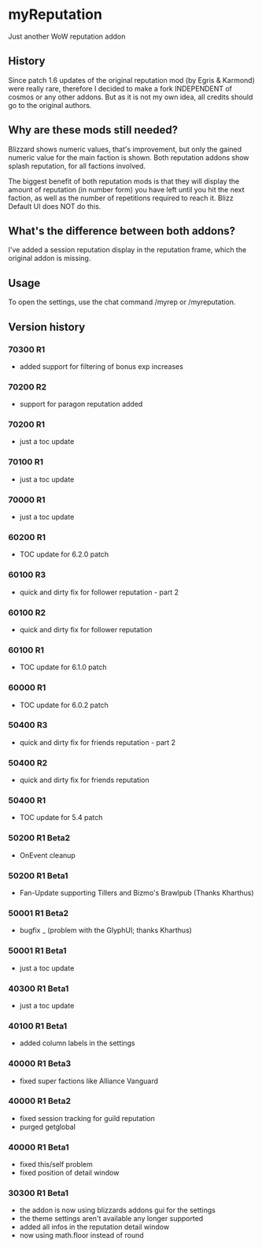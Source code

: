 # myReputation
Just another WoW reputation addon

## History

Since patch 1.6 updates of the original reputation mod (by Egris &amp; Karmond) were really rare, therefore I decided to make a fork INDEPENDENT of cosmos or any other addons. But as it is not my own idea, all credits should go to the original authors.

## Why are these mods still needed?

Blizzard shows numeric values, that's improvement, but only the gained numeric value for the main faction is shown. Both reputation addons show splash reputation, for all factions involved.

The biggest benefit of both reputation mods is that they will display the amount of reputation (in number form) you have left until you hit the next faction, as well as the number of repetitions required to reach it. Blizz Default UI does NOT do this.

## What's the difference between both addons?

I've added a session reputation display in the reputation frame, which the original addon is missing.

## Usage

To open the settings, use the chat command /myrep or /myreputation.

## Version history

### 70300 R1
* added support for filtering of bonus exp increases

### 70200 R2
* support for paragon reputation added

### 70200 R1
* just a toc update

### 70100 R1
* just a toc update

### 70000 R1
* just a toc update

### 60200 R1
* TOC update for 6.2.0 patch

### 60100 R3
* quick and dirty fix for follower reputation - part 2

### 60100 R2
* quick and dirty fix for follower reputation

### 60100 R1
* TOC update for 6.1.0 patch

### 60000 R1
* TOC update for 6.0.2 patch

### 50400 R3
* quick and dirty fix for friends reputation - part 2

### 50400 R2
* quick and dirty fix for friends reputation

### 50400 R1
* TOC update for 5.4 patch

### 50200 R1 Beta2
* OnEvent cleanup

### 50200 R1 Beta1
* Fan-Update supporting Tillers and Bizmo's Brawlpub (Thanks Kharthus)

### 50001 R1 Beta2
* bugfix _ (problem with the GlyphUI; thanks Kharthus)

### 50001 R1 Beta1
* just a toc update

### 40300 R1 Beta1
* just a toc update

### 40100 R1 Beta1
* added column labels in the settings

### 40000 R1 Beta3
* fixed super factions like Alliance Vanguard

### 40000 R1 Beta2
* fixed session tracking for guild reputation
* purged getglobal

### 40000 R1 Beta1
* fixed this/self problem
* fixed position of detail window

### 30300 R1 Beta1
* the addon is now using blizzards addons gui for the settings
* the theme settings aren't available any longer supported
* added all infos in the reputation detail window
* now using math.floor instead of round